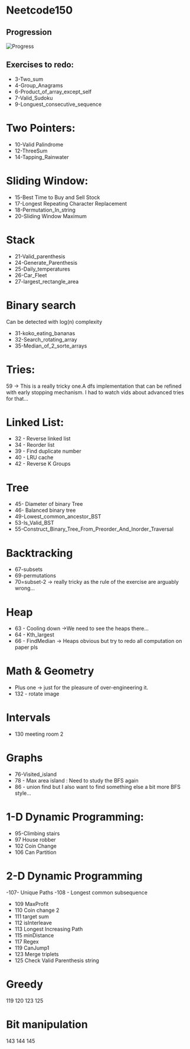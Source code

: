 # Neetcode150

## Progression

![Progress](https://progress-bar.dev/77/)

## Exercises to redo:

- 3-Two_sum
- 4-Group_Anagrams
- 6-Product_of_array_except_self
- 7-Valid_Sudoku
- 9-Longuest_consecutive_sequence

# Two Pointers:
- 10-Valid Palindrome
- 12-ThreeSum
- 14-Tapping_Rainwater

# Sliding Window:
- 15-Best Time to Buy and Sell Stock
- 17-Longest Repeating Character Replacement
- 18-Permutation_In_string
- 20-Sliding Window Maximum

# Stack
- 21-Valid_parenthesis
- 24-Generate_Parenthesis
- 25-Daily_temperatures
- 26-Car_Fleet
- 27-largest_rectangle_area

# Binary search
Can be detected with log(n) complexity
- 31-koko_eating_bananas
- 32-Search_rotating_array
- 35-Median_of_2_sorte_arrays

# Tries:
59 ->  This is a really tricky one.A dfs implementation that can be refined with early stopping mechanism. I had to watch vids about advanced tries for that...

# Linked List:
- 32 - Reverse linked list
- 34 - Reorder list
- 39 - Find duplicate number
- 40 - LRU cache
- 42 - Reverse K Groups

# Tree
- 45- Diameter of binary Tree
- 46- Balanced binary tree
- 49-Lowest_common_ancestor_BST
- 53-Is_Valid_BST
- 55-Construct_Binary_Tree_From_Preorder_And_Inorder_Traversal

# Backtracking
- 67-subsets
- 69-permutations
- 70=subset-2 -> really tricky as the rule of the exercise are arguably wrong...

# Heap
- 63 - Cooling down ->We need to see the heaps there...
- 64 - Kth_largest
- 66 - FindMedian -> Heaps obvious but try to redo all computation on paper pls

# Math & Geometry

- Plus one -> just for the pleasure of over-engineering it.
- 132 - rotate image


# Intervals
- 130 meeting room 2

# Graphs
- 76-Visited_island
- 78 - Max area island : Need to study the BFS again
- 86 - union find but I also want to find something else a bit more BFS style...

# 1-D Dynamic Programming:
- 95-Climbing stairs
- 97 House robber
- 102 Coin Change
- 106 Can Partition

# 2-D Dynamic Programming
-107- Unique Paths
-108 - Longest common subsequence
- 109 MaxProfit
- 110 Coin change 2
- 111 target sum
- 112 isInterleave
- 113 Longest Increasing Path
- 115 minDistance
- 117 Regex
- 119 CanJump1
- 123 Merge triplets
- 125 Check Valid Parenthesis string

# Greedy
119
120
123
125

# Bit manipulation
143
144
145
